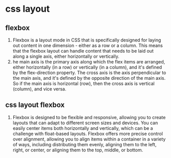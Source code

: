 # css layout

## flexbox

1. Flexbox is a layout mode in CSS that is specifically designed for laying out content in one dimension - either as a row or a column. This means that the flexbox layout can handle content that needs to be laid out along a single axis, either horizontally or vertically.
2. he main axis is the primary axis along which the flex items are arranged, either horizontally (in a row) or vertically (in a column), and it's defined by the flex-direction property. The cross axis is the axis perpendicular to the main axis, and it's defined by the opposite direction of the main axis. So if the main axis is horizontal (row), then the cross axis is vertical (column), and vice versa.

## css layout flexbox

1. Flexbox is designed to be flexible and responsive, allowing you to create layouts that can adapt to different screen sizes and devices. You can easily center items both horizontally and vertically, which can be a challenge with float-based layouts. Flexbox offers more precise control over alignment, allowing you to align items within a container in a variety of ways, including distributing them evenly, aligning them to the left, right, or center, or aligning them to the top, middle, or bottom.